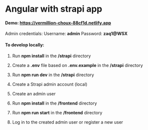 # Angular with strapi app


#### Demo: https://vermillion-choux-88cf1d.netlify.app
Admin credentials:
Username: **admin**
Password: **zaq1@WSX**

#### To develop locally:

1. Run **npm install** in the **/strapi** directory
2. Create a **.env** file based on **.env.example** in the **/strapi** directory
3. Run **npm run dev** in the **/strapi** directory
4. Create a Strapi admin account (local)
5. Create an admin user

6. Run **npm install** in the **/frontend** directory
7. Run **npm run start** in the **/frontend** directory
8. Log in to the created admin user or register a new user

